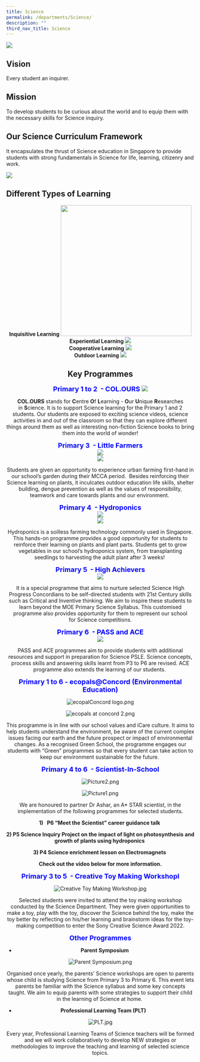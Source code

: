 ```yaml
---
title: Science
permalink: /departments/Science/
description: ""
third_nav_title: Science
---
```

![](/images/SCIENCE%20P1.jpeg)

Vision
------

Every student an inquirer.

Mission
-------

To develop students to be curious about the world and to equip them with the necessary skills for Science inquiry.

Our Science Curriculum Framework
--------------------------------

It encapsulates the thrust of Science education in Singapore to provide students with strong fundamentals in Science for life, learning, citizenry and work.

![](/images/framework%202.png)

Different Types of Learning
---------------------------

<center><b>Inquisitive Learning</b>
	<img src="/images/Inquistive Learning.jpg"    
			 width="350px">

<center><b>Experiential Learning</b>
  <img src="/images/Experiential Learning.jpg">
  
<center><b>Cooperative Learning</b>
<img src="/images/Coorperative Learning.jpg">

<center><b>Outdoor Learning</b>
<img src="/images/Outdoor Learning.jpg">

 Key Programmes
--------------
<center><span style="color:#0000FF; font-size:18px"><b>Primary 1 to 2  - COL.OURS</b></span>
<img src="/images/Colours.jpg">
	
**COL.OURS** stands for **C**entre **O**f **L**earning - **O**ur **U**nique **R**esearches in **S**cience. It is to support Science learning for the Primary 1 and 2 students. Our students are exposed to exciting science videos, science activities in and out of the classroom so that they can explore different things around them as well as interesting non-fiction Science books to bring them into the world of wonder!

  
<center><span style="color:#0000FF; font-size:18px"><b>Primary 3  - Little Farmers</b></span></center>
<img src="/images/Little Farmers Logo.jpg"><br>
<img src="/images/Little Farmers 1.jpg">	

Students are given an opportunity to experience urban farming first-hand in our school’s garden during their MCCA period.  Besides reinforcing their Science learning on plants, it inculcates outdoor education life skills, shelter building, dengue prevention as well as the values of responsibility, teamwork and care towards plants and our environment. 
 
<center><span style="color:#0000FF; font-size:18px"><b>Primary 4  - Hydroponics</b></span></center>
<img src="/images/Hydroponics in school logo.png"><br>
<img src="/images/Hydroponics.jpg">		
	
Hydroponics is a soilless farming technology commonly used in Singapore. This hands-on programme provides a good opportunity for students to reinforce their learning on plants and plant parts. Students get to grow vegetables in our school’s hydroponics system, from transplanting seedlings to harvesting the adult plant after 3 weeks! 

<center><span style="color:#0000FF; font-size:18px"><b>Primary 5  - High Achievers</b></span></center>
<img src="/images/High Achievers.jpg">

It is a special programme that aims to nurture selected Science High Progress Concordians to be self-directed students with 21st Century skills such as Critical and Inventive thinking. We aim to inspire these students to learn beyond the MOE Primary Science Syllabus. This customised programme also provides opportunity for them to represent our school for Science competitions.

  
<center><span style="color:#0000FF; font-size:18px"><b>Primary 6  - PASS and ACE</b></span></center>
<img src="/images/Pass and Ace.png">

PASS and ACE programmes aim to provide students with additional resources and support in preparation for Science PSLE. Science concepts, process skills and answering skills learnt from P3 to P6 are revised. ACE programme also extends the learning of our students. 

<span style="color:#0000FF; font-size:18px"><b>Primary 1 to 6 - ecopals@Concord (Environmental Education)</b></span>

![ecopalConcord logo.png](https://concordpri.moe.edu.sg/qql/slot/u754/ecopalConcord%20logo.png)

![ecopals at concord 2.png](https://concordpri.moe.edu.sg/qql/slot/u770/ecopals%20at%20concord%202.png)  

This programme is in line with our school values and iCare culture. It aims to help students understand the environment, be aware of the current complex issues facing our earth and the future prospect or impact of environmental changes. As a recognised Green School, the programme engages our students with “Green” programmes so that every student can take action to keep our environment sustainable for the future.  

<span style="color:#0000FF; font-size:18px"><b>Primary 4 to 6  - Scientist-In-School</b></span>

![Picture2.png](https://concordpri.moe.edu.sg/qql/slot/u754/Picture2.png)

![Picture1.png](https://concordpri.moe.edu.sg/qql/slot/u754/Picture1.png)  

We are honoured to partner Dr Ashar, an A\* STAR scientist, in the implementation of the following programmes for selected students.

**1)   P6 “Meet the Scientist” career guidance talk** 

**2) P5 Science Inquiry Project on the impact of light on photosynthesis and growth of plants using hydroponics** 

**3) P4 Science enrichment lesson on Electromagnets** 

**Check out the video below for more information.**

<span style="color:#0000FF; font-size:18px"><b>Primary 3 to 5  - Creative Toy Making Workshopl</b></span>

![Creative Toy Making Workshop.jpg](https://concordpri.moe.edu.sg/qql/slot/u754/Creative%20Toy%20Making%20Workshop.jpg)

Selected students were invited to attend the toy making workshop conducted by the Science Department. They were given opportunities to make a toy, play with the toy, discover the Science behind the toy, make the toy better by reflecting on his/her learning and brainstorm ideas for the toy-making competition to enter the Sony Creative Science Award 2022.

<span style="color:#0000FF; font-size:18px"><b>Other Programmes</b></span>

*   **Parent Symposium**

![Parent Symposium.png](https://concordpri.moe.edu.sg/qql/slot/u754/Parent%20Symposium.png)

Organised once yearly, the parents’ Science workshops are open to parents whose child is studying Science from Primary 3 to Primary 6. This event lets parents be familiar with the Science syllabus and some key concepts taught. We aim to equip parents with some strategies to support their child in the learning of Science at home. 

*   **Professional Learning Team (PLT)**  

![PLT.jpg](https://concordpri.moe.edu.sg/qql/slot/u754/PLT.jpg)

Every year, Professional Learning Teams of Science teachers will be formed and we will work collaboratively to develop NEW strategies or methodologies to improve the teaching and learning of selected science topics.